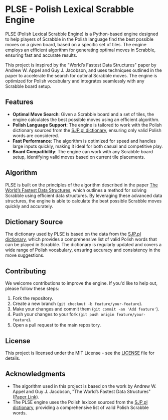 # PLSE - Polish Lexical Scrabble Engine

PLSE (Polish Lexical Scrabble Engine) is a Python-based engine designed to help players of Scrabble in the Polish language find the best possible moves on a given board, based on a specific set of tiles. The engine employs an efficient algorithm for generating optimal moves in Scrabble, ensuring fast and accurate results.

This project is inspired by the "World’s Fastest Data Structures" paper by Andrew W. Appel and Guy J. Jacobson, and uses techniques outlined in the paper to accelerate the search for optimal Scrabble moves. The engine is optimized for Polish vocabulary and integrates seamlessly with any Scrabble board setup.

## Features

- **Optimal Move Search**: Given a Scrabble board and a set of tiles, the engine calculates the best possible moves using an efficient algorithm.
- **Polish Language Support**: The engine is tailored to work with the Polish dictionary sourced from the [SJP.pl dictionary](https://sjp.pl/sl/growy/), ensuring only valid Polish words are considered.
- **Fast Performance**: The algorithm is optimized for speed and handles large inputs quickly, making it ideal for both casual and competitive play.
- **Board Compatibility**: The engine can work with any Scrabble board setup, identifying valid moves based on current tile placements.

## Algorithm

PLSE is built on the principles of the algorithm described in the paper [The World’s Fastest Data Structures](https://www.cs.cmu.edu/afs/cs/academic/class/15451-s06/www/lectures/scrabble.pdf), which outlines a method for solving Scrabble using efficient data structures. By leveraging these advanced data structures, the engine is able to calculate the best possible Scrabble moves quickly and accurately.

## Dictionary Source

The dictionary used by PLSE is based on the data from the [SJP.pl dictionary](https://sjp.pl/sl/growy/), which provides a comprehensive list of valid Polish words that can be played in Scrabble. The dictionary is regularly updated and covers a wide range of Polish vocabulary, ensuring accuracy and consistency in the move suggestions.

## Contributing

We welcome contributions to improve the engine. If you'd like to help out, please follow these steps:

1. Fork the repository.
2. Create a new branch (`git checkout -b feature/your-feature`).
3. Make your changes and commit them (`git commit -am 'Add feature'`).
4. Push your changes to your fork (`git push origin feature/your-feature`).
5. Open a pull request to the main repository.

## License

This project is licensed under the MIT License - see the [LICENSE](LICENSE) file for details.

## Acknowledgments

- The algorithm used in this project is based on the work by Andrew W. Appel and Guy J. Jacobson, "The World’s Fastest Data Structures" ([Paper Link](https://www.cs.cmu.edu/afs/cs/academic/class/15451-s06/www/lectures/scrabble.pdf)).
- The PLSE engine uses the Polish lexicon sourced from the [SJP.pl dictionary](https://sjp.pl/sl/growy/), providing a comprehensive list of valid Polish Scrabble words.
